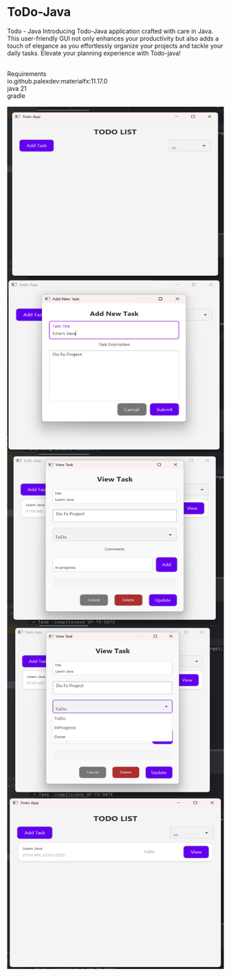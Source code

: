 # ToDo-Java
<htmL>
<head>
<body>
<p id ="myText" align="left">Todo - Java
Introducing Todo-Java application crafted with care in Java. This user-friendly GUI not only enhances your productivity but also adds a touch of elegance as you effortlessly organize your projects and tackle your daily tasks. Elevate your planning experience with Todo-java! </p>
<br>
<p1 id="myText2"> Requirements </p1>
<br>
<p2 id="myText3"> io.github.palexdev:materialfx:11.17.0  </p2>
<br>
<p3 id="myText4"> java 21  </p2> 
<br>
<p4 id="myText5"> gradle  </p2> 
<br>
<br>
<div>
  <img align="center" width="700" height="400" src="https://github.com/Matekotw/scr-todo-java/blob/main/1a.png">
  <img align="center" width="700" height="400" src="https://github.com/Matekotw/scr-todo-java/blob/main/2.png">
  <img align="center" width="700" height="400" src="https://github.com/Matekotw/scr-todo-java/blob/main/3a.png">
  <img align="center" width="700" height="400" src="https://github.com/Matekotw/scr-todo-java/blob/main/4a.png">
  <img align="center" width="700" height="400" src="https://github.com/Matekotw/scr-todo-java/blob/main/5a.png">
</div>
</body>
</head>
</htmL>
